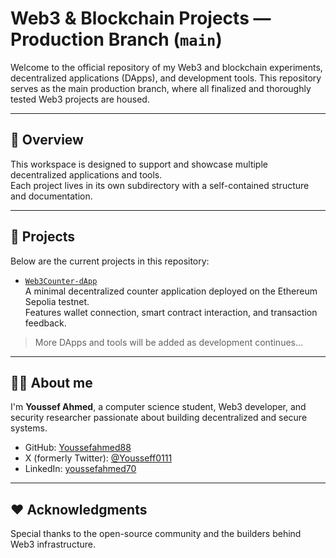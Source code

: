 # Web3 & Blockchain Projects — Production Branch (`main`)

Welcome to the official repository of my Web3 and blockchain experiments, decentralized applications (DApps), and development tools.
This repository serves as the main production branch, where all finalized and thoroughly tested Web3 projects are housed.

---

## 🚀 Overview

This workspace is designed to support and showcase multiple decentralized applications and tools.  
Each project lives in its own subdirectory with a self-contained structure and documentation.

---

## 📁 Projects

Below are the current projects in this repository:

- [`Web3Counter-dApp`](./Web3Counter-dApp)  
  A minimal decentralized counter application deployed on the Ethereum Sepolia testnet.  
  Features wallet connection, smart contract interaction, and transaction feedback.

> More DApps and tools will be added as development continues...

---

## 🧑‍💻 About me

I'm **Youssef Ahmed**, a computer science student, Web3 developer, and security researcher passionate about building decentralized and secure systems.

- GitHub: [Youssefahmed88](https://github.com/Youssefahmed88)  
- X (formerly Twitter): [@Yousseff0111](https://x.com/Yousseff0111)  
- LinkedIn: [youssefahmed70](https://www.linkedin.com/in/youssefahmed70)

---

## ❤️ Acknowledgments

Special thanks to the open-source community and the builders behind Web3 infrastructure.